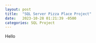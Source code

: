 ```yaml
---
layout: post
title:  "SQL Server Pizza Place Project"
date:   2023-10-28 01:21:39 -0500
categories: SQL Project
---
```


Hello
